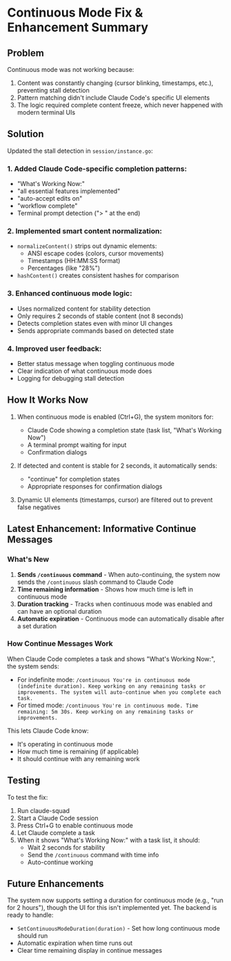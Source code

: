 # Continuous Mode Fix & Enhancement Summary

## Problem
Continuous mode was not working because:
1. Content was constantly changing (cursor blinking, timestamps, etc.), preventing stall detection
2. Pattern matching didn't include Claude Code's specific UI elements
3. The logic required complete content freeze, which never happened with modern terminal UIs

## Solution
Updated the stall detection in `session/instance.go`:

### 1. Added Claude Code-specific completion patterns:
- "What's Working Now:"
- "all essential features implemented"
- "auto-accept edits on"
- "workflow complete"
- Terminal prompt detection ("> " at the end)

### 2. Implemented smart content normalization:
- `normalizeContent()` strips out dynamic elements:
  - ANSI escape codes (colors, cursor movements)
  - Timestamps (HH:MM:SS format)
  - Percentages (like "28%")
- `hashContent()` creates consistent hashes for comparison

### 3. Enhanced continuous mode logic:
- Uses normalized content for stability detection
- Only requires 2 seconds of stable content (not 8 seconds)
- Detects completion states even with minor UI changes
- Sends appropriate commands based on detected state

### 4. Improved user feedback:
- Better status message when toggling continuous mode
- Clear indication of what continuous mode does
- Logging for debugging stall detection

## How It Works Now
1. When continuous mode is enabled (Ctrl+G), the system monitors for:
   - Claude Code showing a completion state (task list, "What's Working Now")
   - A terminal prompt waiting for input
   - Confirmation dialogs

2. If detected and content is stable for 2 seconds, it automatically sends:
   - "continue" for completion states
   - Appropriate responses for confirmation dialogs

3. Dynamic UI elements (timestamps, cursor) are filtered out to prevent false negatives

## Latest Enhancement: Informative Continue Messages

### What's New
1. **Sends `/continuous` command** - When auto-continuing, the system now sends the `/continuous` slash command to Claude Code
2. **Time remaining information** - Shows how much time is left in continuous mode
3. **Duration tracking** - Tracks when continuous mode was enabled and can have an optional duration
4. **Automatic expiration** - Continuous mode can automatically disable after a set duration

### How Continue Messages Work
When Claude Code completes a task and shows "What's Working Now:", the system sends:
- For indefinite mode: `/continuous You're in continuous mode (indefinite duration). Keep working on any remaining tasks or improvements. The system will auto-continue when you complete each task.`
- For timed mode: `/continuous You're in continuous mode. Time remaining: 5m 30s. Keep working on any remaining tasks or improvements.`

This lets Claude Code know:
- It's operating in continuous mode
- How much time is remaining (if applicable)
- It should continue with any remaining work

## Testing
To test the fix:
1. Run claude-squad
2. Start a Claude Code session
3. Press Ctrl+G to enable continuous mode
4. Let Claude complete a task
5. When it shows "What's Working Now:" with a task list, it should:
   - Wait 2 seconds for stability
   - Send the `/continuous` command with time info
   - Auto-continue working

## Future Enhancements
The system now supports setting a duration for continuous mode (e.g., "run for 2 hours"), though the UI for this isn't implemented yet. The backend is ready to handle:
- `SetContinuousModeDuration(duration)` - Set how long continuous mode should run
- Automatic expiration when time runs out
- Clear time remaining display in continue messages